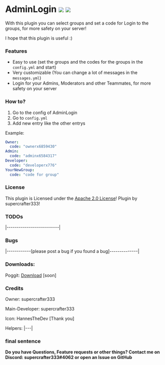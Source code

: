 # AdminLogin   [![](https://poggit.pmmp.io/shield.state/AdminLogin)](https://poggit.pmmp.io/p/AdminLogin) <a href="https://poggit.pmmp.io/p/AdminLogin"><img src="https://poggit.pmmp.io/shield.dl.total/AdminLogin"></a>

With this plugin you can select groups and set a code for Login to the groups, for more safety on your server!

I hope that this plugin is useful :)

### Features
- Easy to use (set the groups and the codes for the groups in the `config.yml` and start)
- Very customizable (You can change a lot of messages in the `messages.yml`)
- Login for your Admins, Moderators and other Teammates, for more safety on your server

### How to?
1. Go to the config of AdminLogin
2. Go to `config.yml`
3. Add new entry like the other entrys

Example:
```yml
Owner:
  code: "ownerx6859430"
Admin:
  code: "adminx6584317"
Developer:
  code: "developerx776"
YourNewGroup:
  code: "code for group"
```

### License
This plugin is Licensed under the [Apache 2.0 License](/LICENSE)! Plugin by supercrafter333!

### TODOs
|--------------------------|

### Bugs
|------------[please post a bug if you found a bug]--------------|

### Downloads:
Poggit: <a href="https://poggit.pmmp.io/p/AdminLogin">Download</a> [soon]

### Credits
Owner: supercrafter333

Main-Developer: supercrafter333

Icon: HannesTheDev [Thank you]

Helpers: |---|

### final sentence
**Do you have Questions, Feature requests or other things? Contact me on Discord: supercrafter333#4062  or  open an Issue on GitHub**
